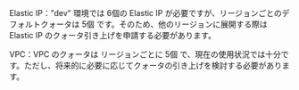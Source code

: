 Elastic IP："dev" 環境では 6個の Elastic IP が必要ですが、リージョンごとのデフォルトクォータは 5個 です。そのため、他のリージョンに展開する際は Elastic IP のクォータ引き上げを申請する必要があります。

VPC：VPC のクォータは リージョンごとに 5個 で、現在の使用状況では十分です。ただし、将来的に必要に応じてクォータの引き上げを検討する必要があります。
